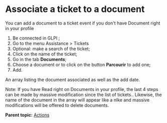 Associate a ticket to a document
================================

You can add a document to a ticket event if you don't have Document
right in your profile

1.  Be connected in GLPI ;
2.  Go to the menu Assistance \> Tickets
3.  Optional: make a search of the ticket;
4.  Click on the name of the ticket;
5.  Go in the tab **Documents**;
6.  Choose a document or to click on the button **Parcourir** to add
    one;
7.  Add.

An array listing the document associated as well as the add date.

Note: If you have Read right on Documents in your profile, the last 4
steps can be made by massive modification since the list of tickets..
Likewise, the name of the document in the array will appear like a nlke
and massive modifications will be offered to delete documents.

**Parent topic:**
[Actions](../glpi/helpdesk_ticketactions.html "Actions")
